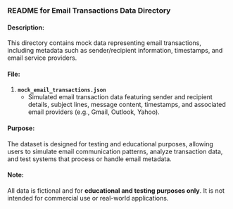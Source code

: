 ### **README for Email Transactions Data Directory**

#### **Description:**
This directory contains mock data representing email transactions, including metadata such as sender/recipient information, timestamps, and email service providers.

#### **File:**

1. **`mock_email_transactions.json`**
   - Simulated email transaction data featuring sender and recipient details, subject lines, message content, timestamps, and associated email providers (e.g., Gmail, Outlook, Yahoo).

#### **Purpose:**
The dataset is designed for testing and educational purposes, allowing users to simulate email communication patterns, analyze transaction data, and test systems that process or handle email metadata.

#### **Note:**

All data is fictional and for **educational and testing purposes only**. It is not intended for commercial use or real-world applications.